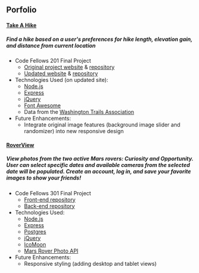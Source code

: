 ## Porfolio

#### [Take A Hike](https://take-a-hike-.herokuapp.com/)
##### Find a hike based on a user's preferences for hike length, elevation gain, and distance from current location
* Code Fellows 201 Final Project
  * [Original project website](https://melaniebcohen.github.io/cf-201-finalproject/) & [repository](https://github.com/melaniebcohen/cf-201-finalproject)
  * [Updated website](https://take-a-hike-.herokuapp.com/) & [repository](https://github.com/melaniebcohen/take-a-hike)
* Technologies Used (on updated site):
  * [Node.js](https://nodejs.org)
  * [Express](https://expressjs.com)
  * [jQuery](http://jquery.com/)
  * [Font Awesome](https://fontawesome.com/icons)
  * Data from the [Washington Trails Association](https://www.wta.org)
* Future Enhancements:
  * Integrate original image features (background image slider and randomizer) into new responsive design

#### [RoverView](https://rover-fe-staging.herokuapp.com/)
##### View photos from the two active Mars rovers: Curiosity and Opportunity. User can select specific dates and available cameras from the selected date will be populated. Create an account, log in, and save your favorite images to show your friends! 
* Code Fellows 301 Final Project
  * [Front-end repository](https://github.com/roverview/rover-fe)
  * [Back-end repository](https://github.com/roverview/rover-be)
* Technologies Used:
  * [Node.js](https://nodejs.org)
  * [Express](https://expressjs.com)
  * [Postgres](https://www.postgresql.org)
  * [jQuery](https://jquery.com)
  * [IcoMoon](https://icomoon.io)
  * [Mars Rover Photo API](https://api.nasa.gov/api.html#MarsPhotos)
* Future Enhancements:
  * Responsive styling (adding desktop and tablet views)
